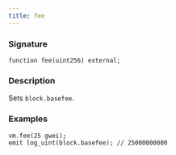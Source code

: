 ```yaml
---
title: fee
---
```


### Signature

```solidity
function fee(uint256) external;
```

### Description

Sets `block.basefee`.

### Examples

```solidity
vm.fee(25 gwei);
emit log_uint(block.basefee); // 25000000000
```
